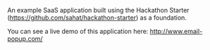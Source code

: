 An example SaaS application built using the Hackathon Starter (https://github.com/sahat/hackathon-starter) as a foundation.

You can see a live demo of this application here: http://www.email-popup.com/
